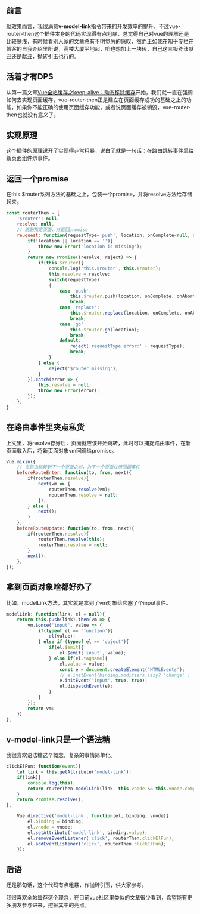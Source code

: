## 前言

就效果而言，我很满意**v-model-link**指令带来的开发效率的提升，不过vue-router-then这个插件本身的代码实现得有点粗暴，总觉得自己对vue的理解还是比较肤浅，有时候看别人家的文章总有不明觉厉的感叹，然而正如我在知乎专栏在博客的自我介绍里所说，高楼大厦平地起，咱也想加上一块砖，自己这三板斧该献丑还是献丑，抛砖引玉也行的。

## 活着才有DPS

从第一篇文章[Vue全站缓存之keep-alive：动态移除缓存](https://juejin.im/post/5b610da4e51d45195c07720d)开始，我们就一直在强调如何去实现页面缓存，vue-router-then正是建立在页面缓存成功的基础之上的功能，如果你不能正确的使用页面缓存功能，或者说页面缓存被销毁，vue-router-then也就没有意义了。

## 实现原理

这个插件的原理说开了实现得非常粗暴，说白了就是一句话：在路由跳转事件里给新页面组件绑事件。

## 返回一个promise

在this.$router系列方法的基础之上，包装一个promise，并将resolve方法给存储起来。

```javascript
const routerThen = {
    '$router': null,
    resolve: null,
    // 跳到指定页面，并返回promise
    reuquest: function(requestType='push', location, onComplete=null, onAbort=null){
        if(!location || location == ''){
            throw new Error('location is missing');
        }
        return new Promise((resolve, reject) => {
            if(this.$router){
                console.log('this.$router', this.$router);
                this.resolve = resolve;
                switch(requestType)
                {
                    case 'push':
                        this.$router.push(location, onComplete, onAbort);
                        break;
                    case 'replace':
                        this.$router.replace(location, onComplete, onAbort);
                        break;
                    case 'go':
                        this.$router.go(location);
                        break;
                    default:
                        reject('requestType error:' + requestType);
                        break;
                }
            } else {
                reject('$router missing');
            }
        }).catch(error => {
            this.resolve = null;
            throw new Error(error);
        });
    },
}
```

## 在路由事件里夹点私货

上文里，将resolve存好后，页面就应该开始跳转，此时可以捕捉路由事件，在新页面载入后，将新页面对象vm回调给promise。

```javascript
Vue.mixin({
    // 在路由跳转到下一个页面之前，为下一个页面注册回调事件
    beforeRouteEnter: function(to, from, next){
        if(routerThen.resolve){
            next(vm => {
                routerThen.resolve(vm);
                routerThen.resolve = null;
            });
        } else {
            next();
        }
    },
    beforeRouteUpdate: function(to, from, next){
        if(routerThen.resolve){
            routerThen.resolve(this);
            routerThen.resolve = null;
        }
        next();
    },
});
```

## 拿到页面对象啥都好办了

比如，modelLink方法，其实就是拿到了vm对象给它塞了个input事件。

```javascript
modelLink: function(link, el = null){
    return this.push(link).then(vm => {
        vm.$once('input', value => {
            if(typeof el == 'function'){
                el(value);
            } else if (typeof el == 'object'){
                if(el.$emit){
                    el.$emit('input', value);
                } else if(el.tagName){
                    el.value = value;
                    const e = document.createElement('HTMLEvents');
                    // e.initEvent(binding.modifiers.lazy? 'change' : 'input', true, true);
                    e.initEvent('input', true, true);
                    el.dispatchEvent(e);
                }
            }
        });
        return vm;
    })
},
```

## v-model-link只是一个语法糖

我很喜欢语法糖这个概念，复杂的事情简单化。

```javascript
clickElFun: function(event){
    let link = this.getAttribute('model-link');
    if(link){
        console.log(this);
        return routerThen.modelLink(link, this.vnode && this.vnode.componentInstance ?this.vnode.componentInstance: this);
    }
    return Promise.resolve();
},

    Vue.directive('model-link', function(el, binding, vnode){
        el.binding = binding;
        el.vnode = vnode;
        el.setAttribute('model-link', binding.value);
        el.removeEventListener('click', routerThen.clickElFun);
        el.addEventListener('click', routerThen.clickElFun);
    });
```

## 后语

还是那句话，这个代码有点粗暴，作抛砖引玉，供大家参考。

我很喜欢全站缓存这个理念，在目前vue社区里类似的文章很少看到，希望能有更多朋友参与进来，挖掘其中的亮点。